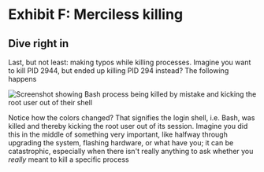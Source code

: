# Exhibit F: Merciless killing

## Dive right in

Last, but not least: making typos while killing processes. Imagine you want to kill PID 2944, but ended up killing PID 294 instead? The following happens

<img class="center" alt="Screenshot showing Bash process being killed by mistake and kicking the root user out of their shell" src="../../assets/img/screenshots/tips/root-ex-f.png"/>

Notice how the colors changed? That signifies the login shell, i.e. Bash, was killed and thereby kicking the root user out of its session. Imagine you did this in the middle of something very important, like halfway through upgrading the system, flashing hardware, or what have you; it can be catastrophic, especially when there isn't really anything to ask whether you _really_ meant to kill a specific process
